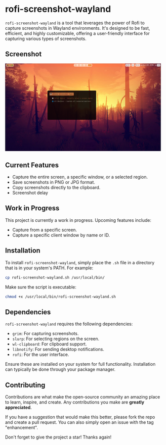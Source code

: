 # rofi-screenshot-wayland

`rofi-screenshot-wayland` is a tool that leverages the power of Rofi to capture screenshots in Wayland environments. It's designed to be fast, efficient, and highly customizable, offering a user-friendly interface for capturing various types of screenshots.

## Screenshot

![rofi-screenshot-wayland example](screenshot.png)

## Current Features

- Capture the entire screen, a specific window, or a selected region.
- Save screenshots in PNG or JPG format.
- Copy screenshots directly to the clipboard.
- Screenshot delay

## Work in Progress

This project is currently a work in progress. Upcoming features include:

- Capture from a specific screen.
- Capture a specific client window by name or ID.

## Installation

To install `rofi-screenshot-wayland`, simply place the `.sh` file in a directory that is in your system's PATH. For example:

```bash
cp rofi-screenshot-wayland.sh /usr/local/bin/
```

Make sure the script is executable:

```bash
chmod +x /usr/local/bin/rofi-screenshot-wayland.sh
```

## Dependencies

`rofi-screenshot-wayland` requires the following dependencies:

- `grim`: For capturing screenshots.
- `slurp`: For selecting regions on the screen.
- `wl-clipboard`: For clipboard support.
- `libnotify`: For sending desktop notifications.
- `rofi`: For the user interface.

Ensure these are installed on your system for full functionality. Installation can typically be done through your package manager.

## Contributing

Contributions are what make the open-source community an amazing place to learn, inspire, and create. Any contributions you make are **greatly appreciated**.

If you have a suggestion that would make this better, please fork the repo and create a pull request. You can also simply open an issue with the tag "enhancement".

Don't forget to give the project a star! Thanks again!
